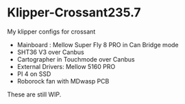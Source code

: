 # Klipper-Crossant235.7
My klipper configs for crossant
- Mainboard : Mellow Super Fly 8 PRO in Can Bridge mode
- SHT36 V3 over Canbus
- Cartographer in Touchmode over Canbus
- External Drivers: Mellow 5160 PRO
- PI 4 on SSD
- Roborock fan with MDwasp PCB


These are still WIP.
